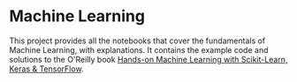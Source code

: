 # Machine Learning
This project provides all the notebooks that cover the fundamentals of Machine Learning, with explanations. It contains the example code and solutions to the  O'Reilly book <a href="https://www.amazon.com/_/dp/1491962291?tag=oreilly20-20">Hands-on Machine Learning with Scikit-Learn, Keras & TensorFlow</a>.
